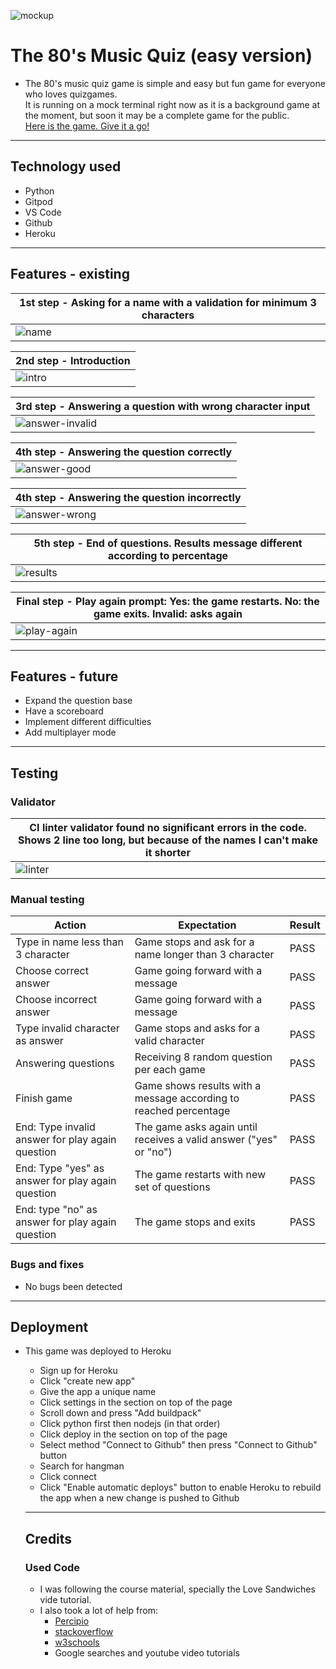 ![mockup](images/mock.png)

# The 80's Music Quiz (easy version)

* The 80's music quiz game is simple and easy but fun game for everyone who loves quizgames.<br>
It is running on a mock terminal right now as it is a background game at the moment, but soon it may be a complete game for the public.<br>
    [Here is the game. Give it a go!](https://the-80s-music-quiz-ca63ac73c2e7.herokuapp.com/)

***

## Technology used

* Python
* Gitpod
* VS Code
* Github
* Heroku

***

## Features - existing

| 1st step - Asking for a name with a validation for minimum 3 characters |
| ------- |
| ![name](images/name.png) |

| 2nd step - Introduction |
| ------- |
| ![intro](images/intro.png) |

| 3rd step - Answering a question with wrong character input |
| ------- |
| ![answer-invalid](images/answer-invalid.png) |

| 4th step - Answering the question correctly |
| ------- |
| ![answer-good](images/answer-good.png) |

| 4th step - Answering the question incorrectly |
| ------- |
| ![answer-wrong](images/answer-wrong.png) |

| 5th step - End of questions. Results message different according to percentage |
| ------- |
| ![results](images/results.png) |

| Final step - Play again prompt: Yes: the game restarts. No: the game exits. Invalid: asks again |
| ------- |
| ![play-again](images/play-again-invalid.png) |

***

## Features - future

* Expand the question base
* Have a scoreboard
* Implement different difficulties
* Add multiplayer mode

***

## Testing

### Validator

| CI linter validator found no significant errors in the code. Shows 2 line too long, but because of the names I can't make it shorter |
| ------- |
| ![linter](images/linter.png) |

### Manual testing

| Action | Expectation | Result |
| --- | --- | --- |
| Type in name less than 3 character | Game stops and ask for a name longer than 3 character | PASS |
| Choose correct answer | Game going forward with a message | PASS |
| Choose incorrect answer | Game going forward with a message | PASS |
| Type invalid character as answer | Game stops and asks for a valid character | PASS |
| Answering questions | Receiving 8 random question per each game | PASS |
| Finish game | Game shows results with a message according to reached percentage | PASS |
| End: Type invalid answer for play again question  | The game asks again until receives a valid answer ("yes" or "no") | PASS |
| End: Type "yes" as answer for play again question | The game restarts with new set of questions | PASS |
| End: type "no" as answer for play again question | The game stops and exits | PASS |

### Bugs and fixes

* No bugs been detected

***

## Deployment

* This game was deployed to Heroku
  * Sign up for Heroku
  * Click "create new app"
  * Give the app a unique name
  * Click settings in the section on top of the page
  * Scroll down and press "Add buildpack"
  * Click python first then nodejs (in that order)
  * Click deploy in the section on top of the page
  * Select method "Connect to Github" then press "Connect to Github" button 
  * Search for hangman
  * Click connect
  * Click "Enable automatic deploys" button to enable Heroku to rebuild the app when a new change is pushed to Github

  ***

  ## Credits

  ### Used Code

  * I was following the course material, specially the Love Sandwiches vide tutorial.
  * I also took a lot of help from:
      * [Percipio](https://learningpeople.percipio.com/)
      * [stackoverflow](www.stackoverflow.com)
      * [w3schools](www.w3schools.com)
      * Google searches and youtube video tutorials